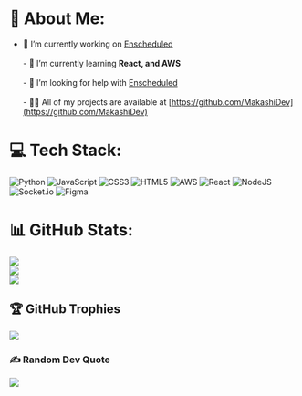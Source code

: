 # 💫 About Me:
- 🔭 I’m currently working on [Enscheduled](https://github.com/MakashiDev/Enscheduled)<br><br>- 🌱 I’m currently learning **React, and AWS**<br><br>- 🤝 I’m looking for help with [Enscheduled](https://github.com/MakashiDev/Enscheduled)<br><br>- 👨‍💻 All of my projects are available at [https://github.com/MakashiDev](https://github.com/MakashiDev)


# 💻 Tech Stack:
![Python](https://img.shields.io/badge/python-3670A0?style=flat&logo=python&logoColor=ffdd54) ![JavaScript](https://img.shields.io/badge/javascript-%23323330.svg?style=flat&logo=javascript&logoColor=%23F7DF1E) ![CSS3](https://img.shields.io/badge/css3-%231572B6.svg?style=flat&logo=css3&logoColor=white) ![HTML5](https://img.shields.io/badge/html5-%23E34F26.svg?style=flat&logo=html5&logoColor=white) ![AWS](https://img.shields.io/badge/AWS-%23FF9900.svg?style=flat&logo=amazon-aws&logoColor=white) ![React](https://img.shields.io/badge/react-%2320232a.svg?style=flat&logo=react&logoColor=%2361DAFB) ![NodeJS](https://img.shields.io/badge/node.js-6DA55F?style=flat&logo=node.js&logoColor=white) ![Socket.io](https://img.shields.io/badge/Socket.io-black?style=flat&logo=socket.io&badgeColor=010101) 	![Figma](https://img.shields.io/badge/figma-%23F24E1E.svg?style=flat&logo=figma&logoColor=white)
# 📊 GitHub Stats:
![](https://github-readme-stats.vercel.app/api?username=MakashiDev&theme=dark&hide_border=false&include_all_commits=false&count_private=false)<br/>
![](https://github-readme-streak-stats.herokuapp.com/?user=MakashiDev&theme=dark&hide_border=false)<br/>
![](https://github-readme-stats.vercel.app/api/top-langs/?username=MakashiDev&theme=dark&hide_border=false&include_all_commits=false&count_private=false&layout=compact)

## 🏆 GitHub Trophies
![](https://github-profile-trophy.vercel.app/?username=MakashiDev&theme=nord&no-frame=true&no-bg=true&margin-w=4)

### ✍️ Random Dev Quote
![](https://quotes-github-readme.vercel.app/api?type=horizontal&theme=radical)
